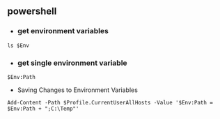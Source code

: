 ## powershell

- ### get environment variables
```
ls $Env
```
- ### get single environment variable
```
$Env:Path
```
- Saving Changes to Environment Variables
```
Add-Content -Path $Profile.CurrentUserAllHosts -Value '$Env:Path = $Env:Path + ";C:\Temp"'
```
